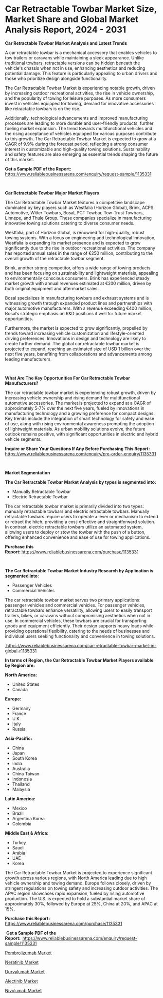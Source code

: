 <p><h1>Car Retractable Towbar Market Size, Market Share and Global Market Analysis Report, 2024 - 2031</h1></p><p><strong>Car Retractable Towbar Market Analysis and Latest Trends</strong></p>
<p><p>A car retractable towbar is a mechanical accessory that enables vehicles to tow trailers or caravans while maintaining a sleek appearance. Unlike traditional towbars, retractable versions can be hidden beneath the vehicle's chassis when not in use, enhancing aesthetics and reducing potential damage. This feature is particularly appealing to urban drivers and those who prioritize design alongside functionality.</p><p>The Car Retractable Towbar Market is experiencing notable growth, driven by increasing outdoor recreational activities, the rise in vehicle ownership, and the popularity of towing for leisure purposes. As more consumers invest in vehicles equipped for towing, demand for innovative accessories like retractable towbars is on the rise. </p><p>Additionally, technological advancements and improved manufacturing processes are leading to more durable and user-friendly products, further fueling market expansion. The trend towards multifunctional vehicles and the rising acceptance of vehicles equipped for various purposes contribute to this growth. The Car Retractable Towbar Market is expected to grow at a CAGR of 9.9% during the forecast period, reflecting a strong consumer interest in customizable and high-quality towing solutions. Sustainability and safety features are also emerging as essential trends shaping the future of this market.</p></p>
<p><strong>Get a Sample PDF of the Report:&nbsp;</strong> <a href="https://www.reliablebusinessarena.com/enquiry/request-sample/1135331?utm_campaign=1420&utm_medium=2&utm_source=Github&utm_content=ia&utm_term=20122024&utm_id=car-retractable-towbar">https://www.reliablebusinessarena.com/enquiry/request-sample/1135331</a></p>
<p>&nbsp;</p>
<p><strong>Car Retractable Towbar Major Market Players</strong></p>
<p><p>The Car Retractable Towbar Market features a competitive landscape dominated by key players such as Westfalia (Horizon Global), Brink, ACPS Automotive, Witter Towbars, Bosal, PCT Towbar, Tow-Trust Towbars, Linnepe, and Thule Group. These companies specialize in manufacturing innovative towing solutions catering to diverse consumer needs.</p><p>Westfalia, part of Horizon Global, is renowned for high-quality, robust towing systems. With a focus on engineering and technological innovation, Westfalia is expanding its market presence and is expected to grow significantly due to the rise in outdoor recreational activities. The company has reported annual sales in the range of €250 million, contributing to the overall growth of the retractable towbar segment.</p><p>Brink, another strong competitor, offers a wide range of towing products and has been focusing on sustainability and lightweight materials, appealing to environmentally conscious consumers. Brink has experienced steady market growth with annual revenues estimated at €200 million, driven by both original equipment and aftermarket sales.</p><p>Bosal specializes in manufacturing towbars and exhaust systems and is witnessing growth through expanded product lines and partnerships with major automotive manufacturers. With a revenue exceeding €400 million, Bosal’s strategic emphasis on R&D positions it well for future market opportunities.</p><p>Furthermore, the market is expected to grow significantly, propelled by trends toward increasing vehicle customization and lifestyle-oriented driving preferences. Innovations in design and technology are likely to create further demand. The global car retractable towbar market is projected to expand, reaching an estimated size of USD 1 billion over the next five years, benefiting from collaborations and advancements among leading manufacturers.</p></p>
<p>&nbsp;</p>
<p><strong>What Are The Key Opportunities For Car Retractable Towbar Manufacturers?</strong></p>
<p><p>The car retractable towbar market is experiencing robust growth, driven by increasing vehicle ownership and rising demand for multifunctional automotive accessories. The market is projected to expand at a CAGR of approximately 5-7% over the next five years, fueled by innovations in manufacturing technology and a growing preference for compact designs. Key trends include the integration of smart technology for safety and ease of use, along with rising environmental awareness prompting the adoption of lightweight materials. As urban mobility solutions evolve, the future outlook remains positive, with significant opportunities in electric and hybrid vehicle segments.</p></p>
<p><strong>Inquire or Share Your Questions If Any Before Purchasing This Report:</strong> <a href="https://www.reliablebusinessarena.com/enquiry/pre-order-enquiry/1135331?utm_campaign=1420&utm_medium=2&utm_source=Github&utm_content=ia&utm_term=20122024&utm_id=car-retractable-towbar">https://www.reliablebusinessarena.com/enquiry/pre-order-enquiry/1135331</a></p>
<p>&nbsp;</p>
<p><strong>Market Segmentation</strong></p>
<p><strong>The Car Retractable Towbar Market Analysis by types is segmented into:</strong></p>
<p><ul><li>Manually Retractable Towbar</li><li>Electric Retractable Towbar</li></ul></p>
<p><p>The car retractable towbar market is primarily divided into two types: manually retractable towbars and electric retractable towbars. Manually retractable towbars require users to operate a lever or mechanism to extend or retract the hitch, providing a cost-effective and straightforward solution. In contrast, electric retractable towbars utilize an automated system, allowing users to deploy or stow the towbar with the push of a button, offering enhanced convenience and ease of use for towing applications.</p></p>
<p><strong>Purchase this Report:&nbsp;</strong><a href="https://www.reliablebusinessarena.com/purchase/1135331?utm_campaign=1420&utm_medium=2&utm_source=Github&utm_content=ia&utm_term=20122024&utm_id=car-retractable-towbar">https://www.reliablebusinessarena.com/purchase/1135331</a></p>
<p>&nbsp;</p>
<p><strong>The Car Retractable Towbar Market Industry Research by Application is segmented into:</strong></p>
<p><ul><li>Passenger Vehicles</li><li>Commercial Vehicles</li></ul></p>
<p><p>The car retractable towbar market serves two primary applications: passenger vehicles and commercial vehicles. For passenger vehicles, retractable towbars enhance versatility, allowing users to easily transport trailers, bikes, or caravans without compromising aesthetics when not in use. In commercial vehicles, these towbars are crucial for transporting goods and equipment efficiently. Their design supports heavy loads while providing operational flexibility, catering to the needs of businesses and individual users seeking functionality and convenience in towing solutions.</p></p>
<p><a href="https://www.reliablebusinessarena.com/car-retractable-towbar-market-in-global-r1135331?utm_campaign=1420&utm_medium=2&utm_source=Github&utm_content=ia&utm_term=20122024&utm_id=car-retractable-towbar">&nbsp;https://www.reliablebusinessarena.com/car-retractable-towbar-market-in-global-r1135331</a></p>
<p><strong>In terms of Region, the Car Retractable Towbar Market Players available by Region are:</strong></p>
<p>
    <p> <strong> North America: </strong>
        <ul>
            <li>United States</li>
            <li>Canada</li>
        </ul>
        </p> 
    <p> <strong> Europe: </strong>
        <ul>
            <li>Germany</li>
            <li>France</li>
            <li>U.K.</li>
            <li>Italy</li>
            <li>Russia</li>
        </ul>
        </p> 
    <p> <strong> Asia-Pacific: </strong>
        <ul>
            <li>China</li>
            <li>Japan</li>
            <li>South Korea</li>
            <li>India</li>
            <li>Australia</li>
            <li>China Taiwan</li>
            <li>Indonesia</li>
            <li>Thailand</li>
            <li>Malaysia</li>
        </ul>
        </p> 
    <p> <strong> Latin America: </strong>
        <ul>
            <li>Mexico</li>
            <li>Brazil</li>
            <li>Argentina Korea</li>
            <li>Colombia</li>
        </ul>
        </p> 
    <p> <strong> Middle East & Africa: </strong>
        <ul>
            <li>Turkey</li>
            <li>Saudi</li>
            <li>Arabia</li>
            <li>UAE</li>
            <li>Korea</li>
        </ul>
    </p>
    </p>
<p><p>The Car Retractable Towbar Market is projected to experience significant growth across various regions, with North America leading due to high vehicle ownership and towing demand. Europe follows closely, driven by stringent regulations on towing safety and increasing outdoor activities. The APAC region showcases rapid expansion, fueled by rising automotive production. The U.S. is expected to hold a substantial market share of approximately 30%, followed by Europe at 25%, China at 20%, and APAC at 15%.</p></p>
<p><strong>Purchase this Report: </strong><a href="https://www.reliablebusinessarena.com/purchase/1135331?utm_campaign=1420&utm_medium=2&utm_source=Github&utm_content=ia&utm_term=20122024&utm_id=car-retractable-towbar">https://www.reliablebusinessarena.com/purchase/1135331</a></p>
<p>&nbsp;<strong>Get a Sample PDF of the Report:&nbsp;&nbsp;</strong><a href="https://www.reliablebusinessarena.com/enquiry/request-sample/1135331?utm_campaign=1420&utm_medium=2&utm_source=Github&utm_content=ia&utm_term=20122024&utm_id=car-retractable-towbar">https://www.reliablebusinessarena.com/enquiry/request-sample/1135331</a></p>
<p><strong></strong></p>
<p><p><a href="https://www.linkedin.com/pulse/global-pembrolizumab-market-size-growth-outlook-including-hd12f?utm_campaign=1420&utm_medium=2&utm_source=Github&utm_content=ia&utm_term=20122024&utm_id=car-retractable-towbar">Pembrolizumab Market</a></p><p><a href="https://www.linkedin.com/pulse/forecasted-growth-key-players-neratinib-market-2024-2031-eswvf?utm_campaign=1420&utm_medium=2&utm_source=Github&utm_content=ia&utm_term=20122024&utm_id=car-retractable-towbar">Neratinib Market</a></p><p><a href="https://www.linkedin.com/pulse/durvalumab-market-growth-study-examines-trajectory-projected-hyacf?utm_campaign=1420&utm_medium=2&utm_source=Github&utm_content=ia&utm_term=20122024&utm_id=car-retractable-towbar">Durvalumab Market</a></p><p><a href="https://www.linkedin.com/pulse/analyzing-alectinib-markets-size-share-revenue-projected-collf?utm_campaign=1420&utm_medium=2&utm_source=Github&utm_content=ia&utm_term=20122024&utm_id=car-retractable-towbar">Alectinib Market</a></p><p><a href="https://www.linkedin.com/pulse/future-trends-nivolumab-market-2024-2031-size-projected-vlq7f?utm_campaign=1420&utm_medium=2&utm_source=Github&utm_content=ia&utm_term=20122024&utm_id=car-retractable-towbar">Nivolumab Market</a></p></p>